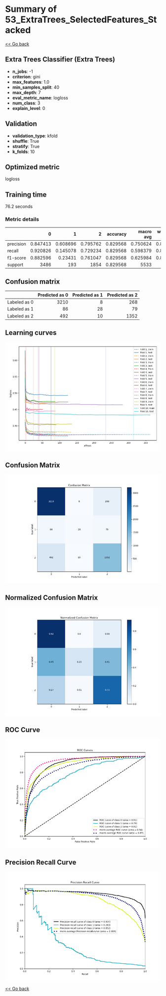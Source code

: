# Summary of 53_ExtraTrees_SelectedFeatures_Stacked

[<< Go back](../README.md)


## Extra Trees Classifier (Extra Trees)
- **n_jobs**: -1
- **criterion**: gini
- **max_features**: 1.0
- **min_samples_split**: 40
- **max_depth**: 7
- **eval_metric_name**: logloss
- **num_class**: 3
- **explain_level**: 0

## Validation
 - **validation_type**: kfold
 - **shuffle**: True
 - **stratify**: True
 - **k_folds**: 10

## Optimized metric
logloss

## Training time

76.2 seconds

### Metric details
|           |           0 |          1 |           2 |   accuracy |   macro avg |   weighted avg |   logloss |
|:----------|------------:|-----------:|------------:|-----------:|------------:|---------------:|----------:|
| precision |    0.847413 |   0.608696 |    0.795762 |   0.829568 |    0.750624 |       0.821779 |  0.449535 |
| recall    |    0.920826 |   0.145078 |    0.729234 |   0.829568 |    0.598379 |       0.829568 |  0.449535 |
| f1-score  |    0.882596 |   0.23431  |    0.761047 |   0.829568 |    0.625984 |       0.819254 |  0.449535 |
| support   | 3486        | 193        | 1854        |   0.829568 | 5533        |    5533        |  0.449535 |


## Confusion matrix
|              |   Predicted as 0 |   Predicted as 1 |   Predicted as 2 |
|:-------------|-----------------:|-----------------:|-----------------:|
| Labeled as 0 |             3210 |                8 |              268 |
| Labeled as 1 |               86 |               28 |               79 |
| Labeled as 2 |              492 |               10 |             1352 |

## Learning curves
![Learning curves](learning_curves.png)
## Confusion Matrix

![Confusion Matrix](confusion_matrix.png)


## Normalized Confusion Matrix

![Normalized Confusion Matrix](confusion_matrix_normalized.png)


## ROC Curve

![ROC Curve](roc_curve.png)


## Precision Recall Curve

![Precision Recall Curve](precision_recall_curve.png)



[<< Go back](../README.md)
